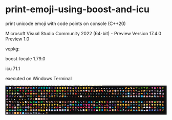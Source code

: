 # print-emoji-using-boost-and-icu

print unicode emoji with code points on console
(C++20)

Microsoft Visual Studio Community 2022 (64-bit) - Preview
Version 17.4.0 Preview 1.0

vcpkg:

boost-locale 1.79.0

icu 71.1

executed on Windows Terminal

![output image](https://github.com/pascal754/print-emoji-using-boost-and-icu/blob/main/emoji_output.png)
